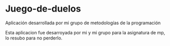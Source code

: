 # Juego-de-duelos
Aplicación desarrollada por mi grupo de metodologías de la programación


Esta aplicacion fue desarroyada por mi y mi grupo para la asignatura de mp, lo resubo para no perderlo.
